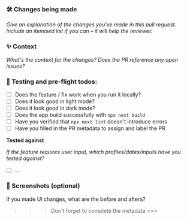 ### 🛠 Changes being made

_Give an explanation of the changes you've made in this pull request. Include an itemised list if you can – it will help the reviewer._

### ✨ Context

_What's the context for the changes? Does the PR reference any open issues?_

### 🧪 Testing and pre-flight todos:

- [ ] Does the feature / fix work when you run it locally?
- [ ] Does it look good in light mode?
- [ ] Does it look good in dark mode?
- [ ] Does the app build successfully with `npx next build`
- [ ] Have you verified that `npx next lint` doesn't introduce errors
- [ ] Have you filled in the PR metadata to assign and label the PR

**Tested against**

_If the feature requires user input, which profiles/dates/inputs have you tested against?_

- [ ] ...

### 📸 Screenshots (optional)

If you made UI changes, what are the before and afters?

>>> Don't forget to complete the metadata >>>
